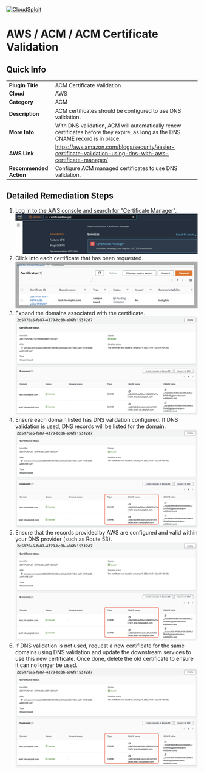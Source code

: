 [![CloudSploit](https://cloudsploit.com/img/logo-new-big-text-100.png "CloudSploit")](https://cloudsploit.com)

# AWS / ACM / ACM Certificate Validation

## Quick Info

| | |
|-|-|
| **Plugin Title** | ACM Certificate Validation |
| **Cloud** | AWS |
| **Category** | ACM |
| **Description** | ACM certificates should be configured to use DNS validation. |
| **More Info** | With DNS validation, ACM will automatically renew certificates before they expire, as long as the DNS CNAME record is in place. |
| **AWS Link** | https://aws.amazon.com/blogs/security/easier-certificate-validation-using-dns-with-aws-certificate-manager/ |
| **Recommended Action** | Configure ACM managed certificates to use DNS validation. |

## Detailed Remediation Steps

1. Log in to the AWS console and search for "Certificate Manager".</br> <img src="/resources/aws/acm/acm-certificate-validation/step1.png"/>
2. Click into each certificate that has been requested. </br> <img src="/resources/aws/acm/acm-certificate-validation/step2.png"/>
3. Expand the domains associated with the certificate.</br> <img src="/resources/aws/acm/acm-certificate-validation/step3.png"/>
4. Ensure each domain listed has DNS validation configured. If DNS validation is used, DNS records will be listed for the domain.</br> <img src="/resources/aws/acm/acm-certificate-validation/step4.png"/>
5. Ensure that the records provided by AWS are configured and valid within your DNS provider (such as Route 53).</br> <img src="/resources/aws/acm/acm-certificate-validation/step4.png"/>
6. If DNS validation is not used, request a new certificate for the same domains using DNS validation and update the downstream services to use this new certificate. Once done, delete the old certificate to ensure it can no longer be used.</br> <img src="/resources/aws/acm/acm-certificate-validation/step4.png"/>
